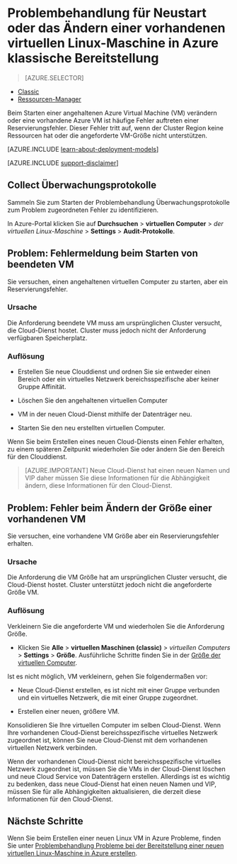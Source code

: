 <properties
   pageTitle="VM neu starten oder Ändern der Größe Probleme | Microsoft Azure"
   description="Problembehandlung für Neustart oder das Ändern einer vorhandenen virtuellen Linux-Maschine in Azure klassische Bereitstellung"
   services="virtual-machines-linux"
   documentationCenter=""
   authors="Deland-Han"
   manager="felixwu"
   editor=""
   tags="top-support-issue"/>

<tags
   ms.service="virtual-machines-linux"
   ms.topic="support-article"
   ms.tgt_pltfrm="vm-linux"
   ms.workload="required"
   ms.date="09/20/2016"
   ms.devlang="na"
   ms.author="delhan"/>

# <a name="troubleshoot-classic-deployment-issues-with-restarting-or-resizing-an-existing-linux-virtual-machine-in-azure"></a>Problembehandlung für Neustart oder das Ändern einer vorhandenen virtuellen Linux-Maschine in Azure klassische Bereitstellung

> [AZURE.SELECTOR]
- [Classic](../articles/virtual-machines/virtual-machines-linux-classic-restart-resize-error-troubleshooting.md)
- [Ressourcen-Manager](../articles/virtual-machines/virtual-machines-linux-restart-resize-error-troubleshooting.md)

Beim Starten einer angehaltenen Azure Virtual Machine (VM) verändern oder eine vorhandene Azure VM ist häufige Fehler auftreten einer Reservierungsfehler. Dieser Fehler tritt auf, wenn der Cluster Region keine Ressourcen hat oder die angeforderte VM-Größe nicht unterstützen.

[AZURE.INCLUDE [learn-about-deployment-models](../../includes/learn-about-deployment-models-classic-include.md)]

[AZURE.INCLUDE [support-disclaimer](../../includes/support-disclaimer.md)]

## <a name="collect-audit-logs"></a>Collect Überwachungsprotokolle

Sammeln Sie zum Starten der Problembehandlung Überwachungsprotokolle zum Problem zugeordneten Fehler zu identifizieren.

In Azure-Portal klicken Sie auf **Durchsuchen** > **virtuellen Computer** > _der virtuellen Linux-Maschine_ > **Settings** > **Audit-Protokolle**.

## <a name="issue-error-when-starting-a-stopped-vm"></a>Problem: Fehlermeldung beim Starten von beendeten VM

Sie versuchen, einen angehaltenen virtuellen Computer zu starten, aber ein Reservierungsfehler.

### <a name="cause"></a>Ursache

Die Anforderung beendete VM muss am ursprünglichen Cluster versucht, die Cloud-Dienst hostet. Cluster muss jedoch nicht der Anforderung verfügbaren Speicherplatz.

### <a name="resolution"></a>Auflösung

* Erstellen Sie neue Clouddienst und ordnen Sie sie entweder einen Bereich oder ein virtuelles Netzwerk bereichsspezifische aber keiner Gruppe Affinität.

* Löschen Sie den angehaltenen virtuellen Computer

* VM in der neuen Cloud-Dienst mithilfe der Datenträger neu.

* Starten Sie den neu erstellten virtuellen Computer.

Wenn Sie beim Erstellen eines neuen Cloud-Diensts einen Fehler erhalten, zu einem späteren Zeitpunkt wiederholen Sie oder ändern Sie den Bereich für den Clouddienst.

> [AZURE.IMPORTANT] Neue Cloud-Dienst hat einen neuen Namen und VIP daher müssen Sie diese Informationen für die Abhängigkeit ändern, diese Informationen für den Cloud-Dienst.

## <a name="issue-error-when-resizing-an-existing-vm"></a>Problem: Fehler beim Ändern der Größe einer vorhandenen VM

Sie versuchen, eine vorhandene VM Größe aber ein Reservierungsfehler erhalten.

### <a name="cause"></a>Ursache

Die Anforderung die VM Größe hat am ursprünglichen Cluster versucht, die Cloud-Dienst hostet. Cluster unterstützt jedoch nicht die angeforderte Größe VM.

### <a name="resolution"></a>Auflösung

Verkleinern Sie die angeforderte VM und wiederholen Sie die Anforderung Größe.

* Klicken Sie **Alle** > **virtuellen Maschinen (classic)** > _virtuellen Computers_ > **Settings** > **Größe**. Ausführliche Schritte finden Sie in der [Größe der virtuellen Computer](https://msdn.microsoft.com/library/dn168976.aspx).

Ist es nicht möglich, VM verkleinern, gehen Sie folgendermaßen vor:

  * Neue Cloud-Dienst erstellen, es ist nicht mit einer Gruppe verbunden und ein virtuelles Netzwerk, die mit einer Gruppe zugeordnet.

  * Erstellen einer neuen, größere VM.

Konsolidieren Sie Ihre virtuellen Computer im selben Cloud-Dienst. Wenn Ihre vorhandenen Cloud-Dienst bereichsspezifische virtuelles Netzwerk zugeordnet ist, können Sie neue Cloud-Dienst mit dem vorhandenen virtuellen Netzwerk verbinden.

Wenn der vorhandenen Cloud-Dienst nicht bereichsspezifische virtuelles Netzwerk zugeordnet ist, müssen Sie die VMs in der Cloud-Dienst löschen und neue Cloud Service von Datenträgern erstellen. Allerdings ist es wichtig zu bedenken, dass neue Cloud-Dienst hat einen neuen Namen und VIP, müssen Sie für alle Abhängigkeiten aktualisieren, die derzeit diese Informationen für den Cloud-Dienst.

## <a name="next-steps"></a>Nächste Schritte

Wenn Sie beim Erstellen einer neuen Linux VM in Azure Probleme, finden Sie unter [Problembehandlung Probleme bei der Bereitstellung einer neuen virtuellen Linux-Maschine in Azure erstellen](../virtual-machines/virtual-machines-linux-troubleshoot-deployment-new-vm.md).
